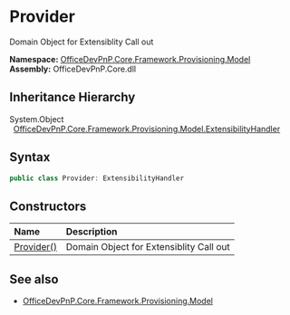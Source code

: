 # Provider
 Domain Object for Extensiblity Call out   

**Namespace:** [OfficeDevPnP.Core.Framework.Provisioning.Model](OfficeDevPnP.Core.Framework.Provisioning.Model.md)  
**Assembly:** OfficeDevPnP.Core.dll  
## Inheritance Hierarchy
System.Object  
&ensp;[OfficeDevPnP.Core.Framework.Provisioning.Model.ExtensibilityHandler](OfficeDevPnP.Core.Framework.Provisioning.Model.ExtensibilityHandler.md)  
## Syntax
```C#
public class Provider: ExtensibilityHandler
```
## Constructors
|**Name**|**Description**|
|:-----|:-----|
| [Provider()](OfficeDevPnP.Core.Framework.Provisioning.Model.Provider.ctor1.md) |  Domain Object for Extensiblity Call out 
## See also
- [OfficeDevPnP.Core.Framework.Provisioning.Model](OfficeDevPnP.Core.Framework.Provisioning.Model.md)
